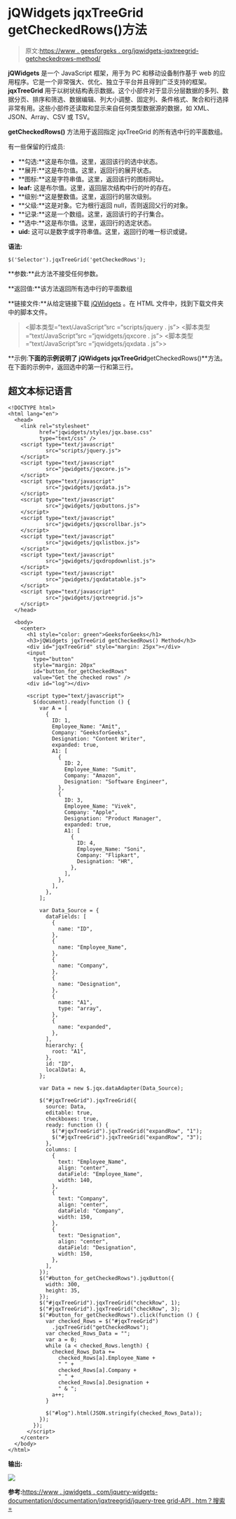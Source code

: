 # jQWidgets jqxTreeGrid getCheckedRows()方法

> 原文:[https://www . geesforgeks . org/jqwidgets-jqxtreegrid-getcheckedrows-method/](https://www.geeksforgeeks.org/jqwidgets-jqxtreegrid-getcheckedrows-method/)

**jQWidgets** 是一个 JavaScript 框架，用于为 PC 和移动设备制作基于 web 的应用程序。它是一个非常强大、优化、独立于平台并且得到广泛支持的框架。 **jqxTreeGrid** 用于以树状结构表示数据。这个小部件对于显示分层数据的多列、数据分页、排序和筛选、数据编辑、列大小调整、固定列、条件格式、聚合和行选择非常有用。这些小部件还读取和显示来自任何类型数据源的数据，如 XML、JSON、Array、CSV 或 TSV。

**getCheckedRows()** 方法用于返回指定 jqxTreeGrid 的所有选中行的平面数组。

有一些保留的行成员:

*   **勾选:**这是布尔值。这里，返回该行的选中状态。
*   **展开:**这是布尔值。这里，返回行的展开状态。
*   **图标:**这是字符串值。这里，返回该行的图标网址。
*   **leaf:** 这是布尔值。这里，返回层次结构中行的叶的存在。
*   **级别:**这是整数值。这里，返回行的层次级别。
*   **父级:**这是对象。它为根行返回 null，否则返回父行的对象。
*   **记录:**这是一个数组。这里，返回该行的子行集合。
*   **选中:**这是布尔值。这里，返回行的选定状态。
*   **uid:** 这可以是数字或字符串值。这里，返回行的唯一标识或键。

**语法:**

```
$('Selector').jqxTreeGrid('getCheckedRows');
```

**参数:**此方法不接受任何参数。

**返回值:**该方法返回所有选中行的平面数组

**链接文件:**从给定链接下载 [jQWidgets](https://www.jqwidgets.com/download/) 。在 HTML 文件中，找到下载文件夹中的脚本文件。

> <link rel="”stylesheet”" href="”jqwidgets/styles/jqx.base.css”" type="”text/css”">
> <脚本类型=“text/JavaScript”src =“scripts/jquery . js”></脚本>
> <脚本类型=“text/JavaScript”src =“jqwidgets/jqxcore . js”></脚本>
> <脚本类型=“text/JavaScript”src =“jqwidgets/jqxdata . js”>>

**示例:**下面的示例说明了 jQWidgets jqxTreeGrid**getCheckedRows()**方法。在下面的示例中，返回选中的第一行和第三行。

## 超文本标记语言

```
<!DOCTYPE html>
<html lang="en">
  <head>
    <link rel="stylesheet"
          href="jqwidgets/styles/jqx.base.css"
          type="text/css" />
    <script type="text/javascript" 
            src="scripts/jquery.js">
    </script>
    <script type="text/javascript" 
            src="jqwidgets/jqxcore.js">
    </script>
    <script type="text/javascript" 
            src="jqwidgets/jqxdata.js">
    </script>
    <script type="text/javascript" 
            src="jqwidgets/jqxbuttons.js">
    </script>
    <script type="text/javascript" 
            src="jqwidgets/jqxscrollbar.js">
    </script>
    <script type="text/javascript" 
            src="jqwidgets/jqxlistbox.js">
    </script>
    <script type="text/javascript" 
            src="jqwidgets/jqxdropdownlist.js">
    </script>
    <script type="text/javascript" 
            src="jqwidgets/jqxdatatable.js">
    </script>
    <script type="text/javascript" 
            src="jqwidgets/jqxtreegrid.js">
    </script>
  </head>

  <body>
    <center>
      <h1 style="color: green">GeeksforGeeks</h1>
      <h3>jQWidgets jqxTreeGrid getCheckedRows() Method</h3>
      <div id="jqxTreeGrid" style="margin: 25px"></div>
      <input
        type="button"
        style="margin: 20px"
        id="button_for_getCheckedRows"
        value="Get the checked rows" />
      <div id="log"></div>

      <script type="text/javascript">
        $(document).ready(function () {
          var A = [
            {
              ID: 1,
              Employee_Name: "Amit",
              Company: "GeeksforGeeks",
              Designation: "Content Writer",
              expanded: true,
              A1: [
                {
                  ID: 2,
                  Employee_Name: "Sumit",
                  Company: "Amazon",
                  Designation: "Software Engineer",
                },
                {
                  ID: 3,
                  Employee_Name: "Vivek",
                  Company: "Apple",
                  Designation: "Product Manager",
                  expanded: true,
                  A1: [
                    {
                      ID: 4,
                      Employee_Name: "Soni",
                      Company: "Flipkart",
                      Designation: "HR",
                    },
                  ],
                },
              ],
            },
          ];

          var Data_Source = {
            dataFields: [
              {
                name: "ID",
              },
              {
                name: "Employee_Name",
              },
              {
                name: "Company",
              },
              {
                name: "Designation",
              },
              {
                name: "A1",
                type: "array",
              },
              {
                name: "expanded",
              },
            ],
            hierarchy: {
              root: "A1",
            },
            id: "ID",
            localData: A,
          };

          var Data = new $.jqx.dataAdapter(Data_Source);

          $("#jqxTreeGrid").jqxTreeGrid({
            source: Data,
            editable: true,
            checkboxes: true,
            ready: function () {
              $("#jqxTreeGrid").jqxTreeGrid("expandRow", "1");
              $("#jqxTreeGrid").jqxTreeGrid("expandRow", "3");
            },
            columns: [
              {
                text: "Employee_Name",
                align: "center",
                dataField: "Employee_Name",
                width: 140,
              },
              {
                text: "Company",
                align: "center",
                dataField: "Company",
                width: 150,
              },
              {
                text: "Designation",
                align: "center",
                dataField: "Designation",
                width: 150,
              },
            ],
          });
          $("#button_for_getCheckedRows").jqxButton({
            width: 300,
            height: 35,
          });
          $("#jqxTreeGrid").jqxTreeGrid("checkRow", 1);
          $("#jqxTreeGrid").jqxTreeGrid("checkRow", 3);
          $("#button_for_getCheckedRows").click(function () {
            var checked_Rows = $("#jqxTreeGrid")
              .jqxTreeGrid("getCheckedRows");
            var checked_Rows_Data = "";
            var a = 0;
            while (a < checked_Rows.length) {
              checked_Rows_Data +=
                checked_Rows[a].Employee_Name +
                " " +
                checked_Rows[a].Company +
                " " +
                checked_Rows[a].Designation +
                " & ";
              a++;
            }

            $("#log").html(JSON.stringify(checked_Rows_Data));
          });
        });
      </script>
    </center>
  </body>
</html>
```

**输出:**

![](img/e79c61fccb240dabcb44e0157729d377.png)

**参考:**[https://www . jqwidgets . com/jquery-widgets-documentation/documentation/jqxtreegrid/jquery-tree grid-API . htm？搜索=](https://www.jqwidgets.com/jquery-widgets-documentation/documentation/jqxtreegrid/jquery-treegrid-api.htm?search=)
